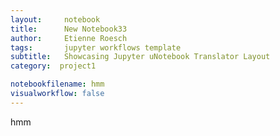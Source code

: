 ```yaml
---
layout:     notebook
title:      New Notebook33
author:     Etienne Roesch
tags: 		jupyter workflows template
subtitle:   Showcasing Jupyter uNotebook Translator Layout
category:  project1

notebookfilename: hmm
visualworkflow: false
---
```

hmm
